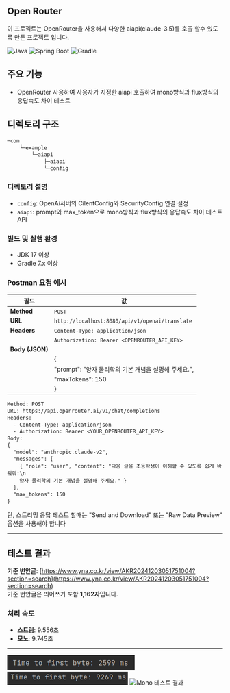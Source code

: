 ## Open Router

이 프로젝트는 OpenRouter을 사용해서 다양한 aiapi(claude-3.5)를 호출 할수 있도록 만든 프로젝트 입니다.

![Java](https://img.shields.io/badge/Java-17-ED8B00?style=for-the-badge&logo=java&logoColor=white)
![Spring Boot](https://img.shields.io/badge/Spring_Boot-3.3.5-6DB33F?style=for-the-badge&logo=spring-boot)
![Gradle](https://img.shields.io/badge/Gradle-7.x-02303A?style=for-the-badge&logo=gradle)



## 주요 기능

- OpenRouter 사용하여 사용자가 지정한 aiapi 호출하여 mono방식과 flux방식의 응답속도 차이 테스트

## 디렉토리 구조

```
─com
    └─example
        └─aiapi
            ├─aiapi
            └─config
```


### 디렉토리 설명

- `config`: OpenAi서버의 CilentConfig와 SecurityConfig 연결 설정
- `aiapi`: prompt와 max_token으로 mono방식과 flux방식의 응답속도 차이 테스트 API




### 빌드 및 실행 환경
- JDK 17 이상
- Gradle 7.x 이상


### Postman 요청 예시

| **필드**       | **값**                                                                   |
|----------------|--------------------------------------------------------------------------|
| **Method**     | `POST`                                                                  |
| **URL**        | `http://localhost:8080/api/v1/openai/translate`                         |
| **Headers**    | `Content-Type: application/json`                                        |
|                | `Authorization: Bearer <OPENROUTER_API_KEY>`                            |
| **Body (JSON)**|                                                                         |
|                | {                                                                       |
|                |   "prompt": "양자 물리학의 기본 개념을 설명해 주세요.",                          |
|                |   "maxTokens": 150                                                      |
|                | }                                                                       |

```
Method: POST
URL: https://api.openrouter.ai/v1/chat/completions
Headers:
  - Content-Type: application/json
  - Authorization: Bearer <YOUR_OPENROUTER_API_KEY>
Body:
{
  "model": "anthropic.claude-v2",
  "messages": [
    { "role": "user", "content": "다음 글을 초등학생이 이해할 수 있도록 쉽게 바꿔줘:\n
    양자 물리학의 기본 개념을 설명해 주세요." }
  ],
  "max_tokens": 150
}
```

단, 스트리밍 응답 테스트 할때는 "Send and Download" 또는 "Raw Data Preview" 옵션을 사용해야 합니다


---

## 테스트 결과

**기준 번안글**: [https://www.yna.co.kr/view/AKR20241203051751004?section=search](https://www.yna.co.kr/view/AKR20241203051751004?section=search)  
기준 번안글은 띄어쓰기 포함 **1,162자**입니다.

### **처리 속도**
- **스트림**: 9.556초
- **모노**: 9.745초

---

![Stream 테스트 결과](./images/stream.png)
![Mono 테스트 결과](./images/mono.png)
![Mono 테스트 결과](./images/monoresult.png)